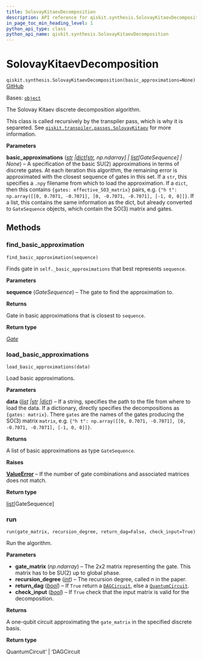 ```yaml
---
title: SolovayKitaevDecomposition
description: API reference for qiskit.synthesis.SolovayKitaevDecomposition
in_page_toc_min_heading_level: 1
python_api_type: class
python_api_name: qiskit.synthesis.SolovayKitaevDecomposition
---
```


# SolovayKitaevDecomposition

<span id="qiskit.synthesis.SolovayKitaevDecomposition" />

`qiskit.synthesis.SolovayKitaevDecomposition(basic_approximations=None)` [GitHub](https://github.com/qiskit/qiskit/tree/stable/0.25/qiskit/synthesis/discrete_basis/solovay_kitaev.py "view source code")

Bases: [`object`](https://docs.python.org/3/library/functions.html#object "(in Python v3.12)")

The Solovay Kitaev discrete decomposition algorithm.

This class is called recursively by the transpiler pass, which is why it is separeted. See [`qiskit.transpiler.passes.SolovayKitaev`](qiskit.transpiler.passes.SolovayKitaev "qiskit.transpiler.passes.SolovayKitaev") for more information.

**Parameters**

**basic\_approximations** ([*str*](https://docs.python.org/3/library/stdtypes.html#str "(in Python v3.12)")  *|*[*dict*](https://docs.python.org/3/library/stdtypes.html#dict "(in Python v3.12)")*\[*[*str*](https://docs.python.org/3/library/stdtypes.html#str "(in Python v3.12)")*, np.ndarray] |* [*list*](https://docs.python.org/3/library/stdtypes.html#list "(in Python v3.12)")*\[GateSequence] | None*) – A specification of the basic SU(2) approximations in terms of discrete gates. At each iteration this algorithm, the remaining error is approximated with the closest sequence of gates in this set. If a `str`, this specifies a `.npy` filename from which to load the approximation. If a `dict`, then this contains `{gates: effective_SO3_matrix}` pairs, e.g. `{"h t": np.array([[0, 0.7071, -0.7071], [0, -0.7071, -0.7071], [-1, 0, 0]]}`. If a list, this contains the same information as the dict, but already converted to `GateSequence` objects, which contain the SO(3) matrix and gates.

## Methods

### find\_basic\_approximation

<span id="qiskit.synthesis.SolovayKitaevDecomposition.find_basic_approximation" />

`find_basic_approximation(sequence)`

Finds gate in `self._basic_approximations` that best represents `sequence`.

**Parameters**

**sequence** (*GateSequence*) – The gate to find the approximation to.

**Returns**

Gate in basic approximations that is closest to `sequence`.

**Return type**

[*Gate*](qiskit.circuit.Gate "qiskit.circuit.gate.Gate")

### load\_basic\_approximations

<span id="qiskit.synthesis.SolovayKitaevDecomposition.load_basic_approximations" />

`load_basic_approximations(data)`

Load basic approximations.

**Parameters**

**data** ([*list*](https://docs.python.org/3/library/stdtypes.html#list "(in Python v3.12)")  *|*[*str*](https://docs.python.org/3/library/stdtypes.html#str "(in Python v3.12)")  *|*[*dict*](https://docs.python.org/3/library/stdtypes.html#dict "(in Python v3.12)")) – If a string, specifies the path to the file from where to load the data. If a dictionary, directly specifies the decompositions as `{gates: matrix}`. There `gates` are the names of the gates producing the SO(3) matrix `matrix`, e.g. `{"h t": np.array([[0, 0.7071, -0.7071], [0, -0.7071, -0.7071], [-1, 0, 0]]}`.

**Returns**

A list of basic approximations as type `GateSequence`.

**Raises**

[**ValueError**](https://docs.python.org/3/library/exceptions.html#ValueError "(in Python v3.12)") – If the number of gate combinations and associated matrices does not match.

**Return type**

[list](https://docs.python.org/3/library/stdtypes.html#list "(in Python v3.12)")\[GateSequence]

### run

<span id="qiskit.synthesis.SolovayKitaevDecomposition.run" />

`run(gate_matrix, recursion_degree, return_dag=False, check_input=True)`

Run the algorithm.

**Parameters**

*   **gate\_matrix** (*np.ndarray*) – The 2x2 matrix representing the gate. This matrix has to be SU(2) up to global phase.
*   **recursion\_degree** ([*int*](https://docs.python.org/3/library/functions.html#int "(in Python v3.12)")) – The recursion degree, called $n$ in the paper.
*   **return\_dag** ([*bool*](https://docs.python.org/3/library/functions.html#bool "(in Python v3.12)")) – If `True` return a [`DAGCircuit`](qiskit.dagcircuit.DAGCircuit "qiskit.dagcircuit.DAGCircuit"), else a [`QuantumCircuit`](qiskit.circuit.QuantumCircuit "qiskit.circuit.QuantumCircuit").
*   **check\_input** ([*bool*](https://docs.python.org/3/library/functions.html#bool "(in Python v3.12)")) – If `True` check that the input matrix is valid for the decomposition.

**Returns**

A one-qubit circuit approximating the `gate_matrix` in the specified discrete basis.

**Return type**

QuantumCircuit’ | ‘DAGCircuit


